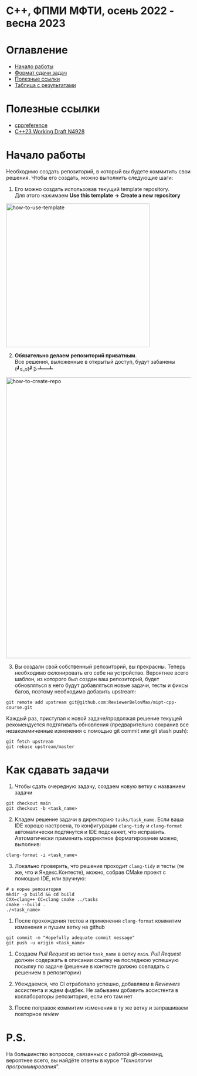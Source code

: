 # C++, ФПМИ МФТИ, осень 2022 - весна 2023
# Оглавление
- [Начало работы](#начало-работы)
- [Формат сдачи задач](#как-сдавать-задачи)
- [Полезные ссылки](#полезные-ссылки)
- [Таблица с результатами](https://docs.google.com/spreadsheets/d/1stlHqG1o7f2N1gPj7SgvM253V6KVPlMteuiUVfbnfjk/edit#gid=1167867899)

# Полезные ссылки
- [cppreference](https://en.cppreference.com/w/)
- [C++23 Working Draft N4928](https://isocpp.org/files/papers/N4928.pdf)

# Начало работы
Необходимо создать репозиторий, в который вы будете коммитить свои решения. Чтобы его создать, можно выполнить следующие шаги:
1) Его можно создать использовав текущий template repository. \
Для этого нажимаем **Use this template ->  Create a new repository**

<img width="391" alt="how-to-use-template" src="https://user-images.githubusercontent.com/36928556/228303272-1992e767-0da6-4cbd-88b0-81fa67095799.png">

2) **Обязательно делаем репозиторий приватным**. \
Все решения, выложенные в открытый доступ, будут забанены (┛ಠ_ಠ)┛彡┻━┻

<img width="765" alt="how-to-create-repo" src="https://user-images.githubusercontent.com/36928556/228299763-b57694f3-9955-49a1-8b7d-7ec80799db78.png">

3) Вы создали свой собственный репозиторий, вы прекрасны. Теперь необходимо склонировать его себе на устройство. Вероятнее всего шаблон, из которого был создан ваш репозиторий, будет обновляться в него будут добавляться новые задачи, тесты и фиксы багов, поэтому необходимо добавить upstream:
```
git remote add upstream git@github.com:ReviewerBelovMax/mipt-cpp-course.git
```

Каждый раз, приступая к новой задаче/продолжая решение текущей рекомендуется подтягивать обновления (предварительно сохранив все незакоммиченные изменения с помощью git commit или git stash push):
```
git fetch upstream
git rebase upstream/master
```

# Как сдавать задачи
1) Чтобы сдать очередную задачу, создаем новую ветку с названием задачи
```
git checkout main
git checkout -b <task_name>
```

2) Кладем решение задачи в директорию `tasks/task_name`. Если ваша IDE хорошо настроена, то конфигурации `clang-tidy` и `clang-format` автоматически подтянутся и IDE подскажет, что исправить. Автоматически применить корректное форматирование можно, выполнив:
```
clang-format -i <task_name>
```
3)  Локально проверить, что решение проходит `clang-tidy` и тесты (те же, что и Яндекс.Контесте), можно, собрав CMake проект с помощью IDE, или вручную:
```
# в корне репозитория
mkdir -p build && cd build
CXX=clang++ CC=clang cmake ../tasks
cmake --build .
./<task_name>
```

1) После прохождения тестов и применения `clang-format` коммитим изменения и пушим ветку на github
```
git commit -m "Hopefully adequate commit message"
git push -u origin <task_name>
```

1) Создаем *Pull Request* из ветки `task_name` в ветку `main`. *Pull Request* должен содержать в описании ссылку на последнюю успешную посылку по задаче (решение в контесте должно совпадать с решением в репозитории)

2) Убеждаемся, что CI отработало успешно, добавляем в *Reviewers* ассистента и ждем фидбек. Не забываем добавить ассистента в коллабораторы репозитория, если его там нет

3) После поправок коммитим изменения в ту же ветку и запрашиваем повторное *review*

# P.S.

На большинство вопросов, связанных с работой git-комманд, вероятнее всего, вы найдёте ответы в курсе "*Технологии программирования*".
